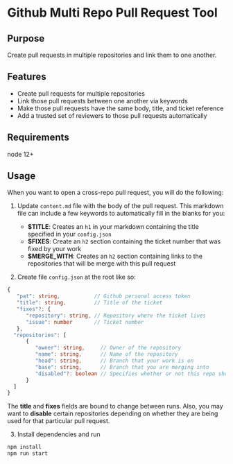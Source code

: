 # Github Multi Repo Pull Request Tool

## Purpose
Create pull requests in multiple repositories and link them to one another.

## Features
- Create pull requests for multiple repositories
- Link those pull requests between one another via keywords
- Make those pull requests have the same body, title, and ticket reference
- Add a trusted set of reviewers to those pull requests automatically

## Requirements
node 12+

## Usage
When you want to open a cross-repo pull request, you will do the following:

1. Update `content.md` file with the body of the pull request. This markdown file can include a few keywords to automatically fill in the blanks for you:
   - **$TITLE**: Creates an `h1` in your markdown containing the title specified in your `config.json`
   - **$FIXES**: Create an `h2` section containing the ticket number that was fixed by your work
   - **$MERGE_WITH**: Creates an `h2` section containing links to the repositories that will be merge with this pull request
   
2. Create file `config.json` at the root like so:
```ts
{
   "pat": string,           // Github personal access token
   "title": string,         // Title of the ticket
   "fixes"?: {
      "repository": string, // Repository where the ticket lives
      "issue": number       // Ticket number
   },
  "repositories": [
      {
         "owner": string,     // Owner of the repository
         "name": string,      // Name of the repository
         "head": string,      // Branch that your work is on
         "base": string,      // Branch that you are merging into
         "disabled"?: boolean // Specifies whether or not this repo should be ignored [default = false]
      }
  ]
}
```
The **title** and **fixes** fields are bound to change between runs. Also, you may want to **disable** certain repositories depending on whether they are being used for that particular pull request.

3. Install dependencies and run
```sh
npm install
npm run start
```

